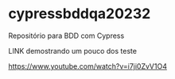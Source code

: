 # cypressbddqa20232
Repositório para BDD com Cypress

LINK demostrando um pouco dos teste

https://www.youtube.com/watch?v=i7ji0ZvV1O4


